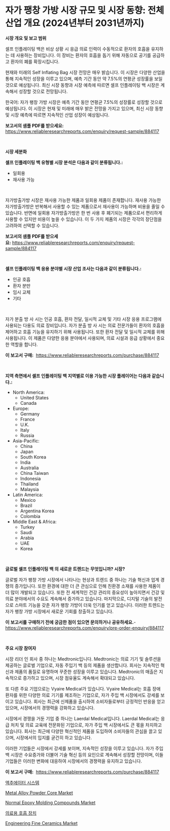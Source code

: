 <p><h1>자가 팽창 가방 시장 규모 및 시장 동향: 전체 산업 개요 (2024년부터 2031년까지)</h1></p><p><strong>시장 개요 및 보고 범위</strong></p>
<p><p>셀프 인플레이팅 백은 비상 상황 시 응급 의료 인력이 수동적으로 환자의 호흡을 유지하는 데 사용하는 장비입니다. 이 장비는 환자의 호흡을 돕기 위해 자동으로 공기를 공급하고 환자의 폐를 확장시킵니다. </p><p> </p><p>현재와 미래의 Self Inflating Bag 시장 전망은 매우 밝습니다. 이 시장은 다양한 산업을 통해 지속적인 성장을 이루고 있으며, 예측 기간 동안 약 7.5%의 연평균 성장률을 보일 것으로 예상됩니다. 최신 시장 동향과 시장 예측에 따르면 셀프 인플레이팅 백 시장은 계속해서 성장할 것으로 전망됩니다.</p><p> </p><p>한국어: 자가 팽창 가방 시장은 예측 기간 동안 연평균 7.5%의 성장률로 성장할 것으로 예상됩니다. 이 시장은 현재 및 미래에 매우 밝은 전망을 가지고 있으며, 최신 시장 동향 및 시장 예측에 따르면 지속적인 산업 성장이 예상됩니다.</p></p>
<p><strong>보고서의 샘플 PDF를 받으세요:</strong> <a href="https://www.reliableresearchreports.com/enquiry/request-sample/884117">https://www.reliableresearchreports.com/enquiry/request-sample/884117</a></p>
<p>&nbsp;</p>
<p><strong>시장 세분화</strong></p>
<p><strong>셀프 인플레이팅 백 유형별 시장 분석은 다음과 같이 분류됩니다.:</strong></p>
<p><ul><li>일회용</li><li>재사용 가능</li></ul></p>
<p>&nbsp;</p>
<p><p>자가방출가방 시장은 재사용 가능한 제품과 일회용 제품이 존재합니다. 재사용 가능한 자가방출가방은 반복해서 사용할 수 있는 제품으로서 재사용이 가능하며 비용을 줄일 수 있습니다. 반면에 일회용 자가방출가방은 한 번 사용 후 폐기되는 제품으로서 편리하게 사용할 수 있지만 비용이 높을 수 있습니다. 이 두 가지 제품의 시장은 각각의 장단점을 고려하여 선택할 수 있습니다.</p></p>
<p><strong>보고서의 샘플 PDF를 받으세요:</strong>&nbsp;<a href="https://www.reliableresearchreports.com/enquiry/request-sample/884117">https://www.reliableresearchreports.com/enquiry/request-sample/884117</a></p>
<p>&nbsp;</p>
<p><strong> 셀프 인플레이팅 백 응용 분야별 시장 산업 조사는 다음과 같이 분류됩니다.:</strong></p>
<p><ul><li>인공 호흡</li><li>환자 분만</li><li>임시 교체</li><li>기타</li></ul></p>
<p>&nbsp;</p>
<p><p>자가 분출 방 사 시는 인공 호흡, 환자 전달, 일시적 교체 및 기타 시장 응용 프로그램에 사용되는 다용도 의료 장비입니다. 자가 분출 방 사 시는 의료 전문가들이 환자의 호흡을 제어하고 호흡 기능을 유지하기 위해 사용됩니다. 또한 환자 전달 및 일시적 교체를 위해 사용됩니다. 이 제품은 다양한 응용 분야에서 사용되며, 의료 시설과 응급 상황에서 중요한 역할을 합니다.</p></p>
<p><strong>이 보고서 구매:</strong>&nbsp; <a href="https://www.reliableresearchreports.com/purchase/884117">https://www.reliableresearchreports.com/purchase/884117</a></p>
<p>&nbsp;</p>
<p><strong>지역 측면에서 셀프 인플레이팅 백 지역별로 이용 가능한 시장 플레이어는 다음과 같습니다.:</strong></p>
<p><ul>
    <li>
        North America:
        <ul>
            <li>United States</li>
            <li>Canada</li>
        </ul>
    </li>
    <li>
        Europe:
        <ul>
            <li>Germany</li>
            <li>France</li>
            <li>U.K.</li>
            <li>Italy</li>
            <li>Russia</li>
        </ul>
    </li>
    <li>
        Asia-Pacific:
        <ul>
            <li>China</li>
            <li>Japan</li>
            <li>South Korea</li>
            <li>India</li>
            <li>Australia</li>
            <li>China Taiwan</li>
            <li>Indonesia</li>
            <li>Thailand</li>
            <li>Malaysia</li>
        </ul>
    </li>
    <li>
        Latin America:
        <ul>
            <li>Mexico</li>
            <li>Brazil</li>
            <li>Argentina Korea</li>
            <li>Colombia</li>
        </ul>
    </li>
    <li>
        Middle East & Africa:
        <ul>
            <li>Turkey</li>
            <li>Saudi</li>
            <li>Arabia</li>
            <li>UAE</li>
            <li>Korea</li>
        </ul>
    </li>
    </ul></p>
<p>&nbsp;</p>
<p><strong>글로벌 셀프 인플레이팅 백 의 새로운 트렌드는 무엇입니까? 시장?</strong></p>
<p><p>글로벌 자가 팽창 가방 시장에서 나타나는 현상과 트렌드 중 하나는 기술 혁신과 업계 경쟁의 증가입니다. 또한 환경에 대한 더 큰 관심으로 인해 친환경 소재를 사용한 제품이 더 많이 개발되고 있습니다. 또한 전 세계적인 건강 관리의 중요성이 높아지면서 건강 및 의료 분야에서의 수요도 계속해서 증가하고 있습니다. 마지막으로, 디지털 기술의 발전으로 스마트 기능을 갖춘 자가 팽창 가방이 더욱 인기를 얻고 있습니다. 이러한 트렌드는 자가 팽창 가방 시장에서 새로운 기회를 창출하고 있습니다.</p></p>
<p><strong>이 보고서를 구매하기 전에 궁금한 점이 있으면 문의하거나 공유하세요.</strong>- <a href="https://www.reliableresearchreports.com/enquiry/pre-order-enquiry/884117">https://www.reliableresearchreports.com/enquiry/pre-order-enquiry/884117</a></p>
<p>&nbsp;</p>
<p><strong>주요 시장 참여자</strong></p>
<p><p>시장 리더 인 회사 중 하나는 Medtronic입니다. Medtronic는 의료 기기 및 솔루션을 제공하는 글로벌 기업으로, 자동 주입기 백 등의 제품을 생산합니다. 회사는 지속적인 혁신과 제품의 품질로 유명하며 꾸준한 성장을 이루고 있습니다. Medtronic의 매출은 지속적으로 증가하고 있으며, 시장 점유율도 계속해서 확대되고 있습니다.</p><p>또 다른 주요 기업으로는 Vyaire Medical가 있습니다. Vyaire Medical는 호흡 장애 환자를 위한 다양한 의료 기기를 제조하는 기업으로, 자가 주입 백 시장에서도 강세를 보이고 있습니다. 회사는 최근에 신제품을 출시하여 소비자들로부터 긍정적인 반응을 얻고 있으며, 시장에서의 경쟁력을 강화하고 있습니다.</p><p>시장에서 경쟁을 거둔 기업 중 하나는 Laerdal Medical입니다. Laerdal Medical는 응급 처치 및 의료 교육에 전문화된 기업으로, 자가 주입 백 시장에서도 큰 몫을 차지하고 있습니다. 회사는 최근에 다양한 혁신적인 제품을 도입하여 소비자들의 관심을 끌고 있으며, 시장에서의 입지를 굳건히 하고 있습니다.</p><p>이러한 기업들은 시장에서 강세를 보이며, 지속적인 성장을 이루고 있습니다. 자가 주입 백 시장은 수요증가와 더불어 기술 혁신 등의 요인으로 계속해서 성장할 전망이며, 이들 기업들은 이러한 변화에 대응하여 시장에서의 경쟁력을 유지하고 있습니다.</p></p>
<p><strong>이 보고서 구매:</strong>&nbsp;&nbsp;<a href="https://www.reliableresearchreports.com/purchase/884117">https://www.reliableresearchreports.com/purchase/884117</a></p>
<p><p><a href="https://github.com/vs2869dizt0/Market-Research-Report-List-1/blob/main/33373771211.md">액추에이터 시스템</a></p><p><a href="https://github.com/gdfhhhj/Market-Research-Report-List-3/blob/main/metal-alloy-powder-core-market.md">Metal Alloy Powder Core Market</a></p><p><a href="https://issuu.com/reportprime-2/docs/normal-epoxy-molding-compounds-market-size-2030.pp">Normal Epoxy Molding Compounds Market</a></p><p><a href="https://github.com/sougarounis/Market-Research-Report-List-3/blob/main/59707881210.md">의료용 호흡 장치</a></p><p><a href="https://github.com/julyju69/Market-Research-Report-List-2/blob/main/engineering-fine-ceramics-market.md">Engineering Fine Ceramics Market</a></p></p>
